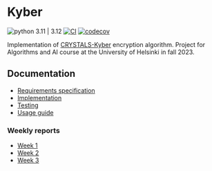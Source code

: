 # Kyber

![python 3.11 | 3.12](https://img.shields.io/badge/python-3.11_%7C_3.12-blue)
[![CI](https://github.com/PyryL/kyber/actions/workflows/main.yml/badge.svg)](https://github.com/PyryL/kyber/actions/workflows/main.yml)
[![codecov](https://codecov.io/gh/PyryL/kyber/graph/badge.svg?token=MXM7CFK9YQ)](https://codecov.io/gh/PyryL/kyber)

Implementation of [CRYSTALS-Kyber](https://pq-crystals.org/kyber/index.shtml) encryption algorithm. Project for Algorithms and AI course at the University of Helsinki in fall 2023.

## Documentation

* [Requirements specification](docs/requirements.md)
* [Implementation]()
* [Testing](docs/tests.md)
* [Usage guide](docs/usage.md)

### Weekly reports

* [Week 1](docs/week-1.md)
* [Week 2](docs/week-2.md)
* [Week 3](docs/week-3.md)
